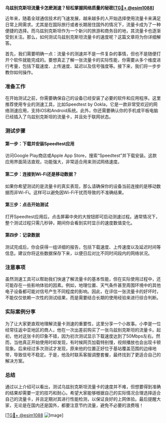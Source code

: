 **乌兹别克斯坦流量卡怎麽測速？轻松掌握网络质量的秘密[[TG💪+ @esim1088](https://t.me/s/esim1088)]**

近年来，随着全球通信技术的飞速发展，越来越多的人开始选择使用流量卡来满足日常上网需求。尤其是在国际旅行或者长期居住国外的情况下，流量卡成为了一种便捷的选择。而乌兹别克斯坦作为一个新兴的旅游和商务目的地，其流量卡也逐渐受到关注。那么，如何测试乌兹别克斯坦流量卡的速度呢？这篇文章将为你详细解答。

首先，我们需要明确一点：流量卡的测速并不是一件复杂的事情，但也不是随便打开个软件就能完成的。要想真正了解一张流量卡的实际性能，你需要从多个维度进行考量，包括下载速度、上传速度、延迟以及信号强度等。接下来，我们将一步步教你如何操作。

### 准备工作

在开始测试之前，你需要确保自己的设备已经安装了必要的软件和应用程序。这里推荐使用专业的测速工具，比如Speedtest by Ookla，它是一款非常受欢迎的网络测速应用，支持iOS和Android系统。此外，你还需要确认你的手机或平板电脑已经插入了乌兹别克斯坦的流量卡，并且处于联网状态。

### 测试步骤

#### 第一步：下载并安装Speedtest应用

访问Google Play商店或Apple App Store，搜索“Speedtest”并下载安装。这款应用界面简洁直观，功能强大，非常适合用来测试网络速度。

#### 第二步：连接到Wi-Fi还是移动数据？

如果你希望测试的是流量卡的真实表现，那么请确保你的设备当前连接的是移动数据而非Wi-Fi。这样可以避免因Wi-Fi干扰而导致的不准确结果。

#### 第三步：点击开始测试

打开Speedtest应用后，点击屏幕中央的大按钮即可启动测速过程。通常情况下，整个测试过程只需几秒钟，期间你会看到实时显示的速度数值变化。

#### 第四步：记录数据

测试完成后，你会获得一组详细的报告，包括下载速度、上传速度以及延迟时间等信息。建议你将这些数据保存下来，以便日后对比不同时间段内的网络状况。

### 注意事项

虽然测速工具可以帮助我们快速了解流量卡的基本性能，但在实际使用过程中，还可能存在一些影响体验的因素。例如，地理位置、天气条件甚至周围环境中的其他电子设备都可能对信号产生不同程度的影响。因此，在评估一张流量卡的好坏时，不能仅仅依赖一次性的测试结果，而是需要结合长期的使用经验来进行综合判断。

### 实际案例分享

为了让大家更直观地理解流量卡测速的重要性，这里分享一个小故事。小李是一位经常往返中亚地区的商人，他在一次出差前购买了一张乌兹别克斯坦的流量卡。起初，他对这张卡的印象不错，因为初次测试显示下载速度达到了50Mbps左右。然而，当他真正开始使用时却发现，有时候网页加载特别慢，视频播放也会出现卡顿现象。后来经过多次测试才发现，原来他的位置正好位于基站覆盖范围的边缘地带，导致信号不稳定。于是，他及时联系客服调整套餐，最终找到了更适合自己的解决方案。

### 总结

通过以上介绍可以看出，测试乌兹别克斯坦流量卡的速度并不难，但想要得到准确的结果却需要一定的技巧和耐心。希望大家能够根据自己的实际情况合理选择适合自己的流量卡，并且定期对其进行性能检测，以保证良好的上网体验。最后提醒大家，无论是在国内还是国外，都要注意节约流量，避免不必要的浪费哦！

[[TG💪+ @esim1088](https://t.me/s/esim1088) ![Image](https://i.postimg.cc/4NQfJmqS/Snipaste-2025-05-13-00-14-12.png)]
